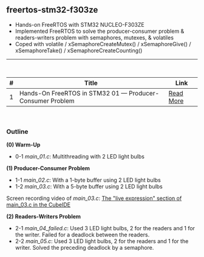 ## freertos-stm32-f303ze
- Hands-on FreeRTOS with STM32 NUCLEO-F303ZE 
- Implemented FreeRTOS to solve the producer-consumer problem & readers-writers problem with semaphores, mutexes, & volatiles
- Coped with volatile / xSemaphoreCreateMutex() / xSemaphoreGive() / xSemaphoreTake() / xSemaphoreCreateCounting()

----

<br>

| #  | Title | Link |
|----|-------------|---------|
| 1  | Hands-On FreeRTOS in STM32 01 — Producer-Consumer Problem  | [Read More](https://yc-kuo.medium.com/hands-on-freertos-on-stm32-mcu-01-producer-consumer-problem-e3cc921e0660) |

<br>

### Outline

**(0) Warm-Up**
- 0-1 *main_01.c*: Multithreading with 2 LED light bulbs

**(1) Producer-Consumer Problem**
- 1-1 *main_02.c*: With a 1-byte buffer using 2 LED light bulbs 
- 1-2 *main_03.c*: With a 5-byte buffer using 2 LED light bulbs 

Screen recording video of *main_03.c*: [The "live expression" section of main_03.c in the CubeIDE](https://drive.google.com/file/d/1TnwjLiVHxs6xph6oYhXh8zqYWq5tobym/view)

**(2) Readers-Writers Problem**
- 2-1 *main_04_failed.c*: Used 3 LED light bulbs, 2 for the readers and 1 for the writer. Failed for a deadlock between the readers.
- 2-2 *main_05.c*: Used 3 LED light bulbs, 2 for the readers and 1 for the writer. Solved the preceding deadlock by a semaphore.